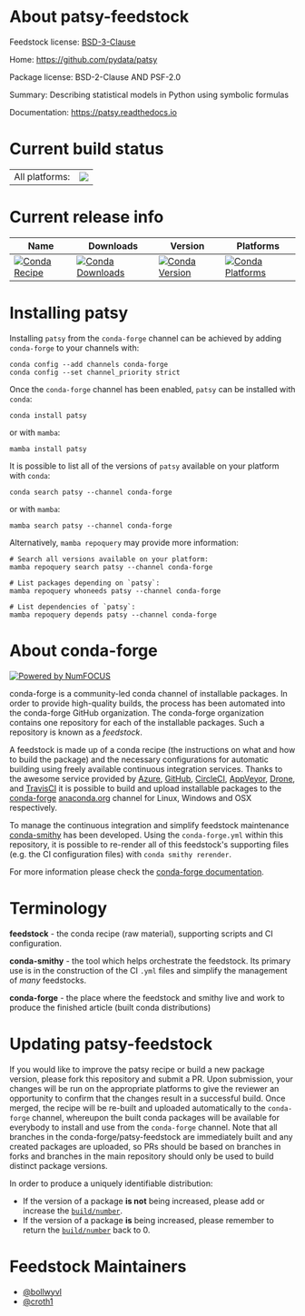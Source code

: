 About patsy-feedstock
=====================

Feedstock license: [BSD-3-Clause](https://github.com/conda-forge/patsy-feedstock/blob/main/LICENSE.txt)

Home: https://github.com/pydata/patsy

Package license: BSD-2-Clause AND PSF-2.0

Summary: Describing statistical models in Python using symbolic formulas

Documentation: https://patsy.readthedocs.io

Current build status
====================


<table><tr><td>All platforms:</td>
    <td>
      <a href="https://dev.azure.com/conda-forge/feedstock-builds/_build/latest?definitionId=5675&branchName=main">
        <img src="https://dev.azure.com/conda-forge/feedstock-builds/_apis/build/status/patsy-feedstock?branchName=main">
      </a>
    </td>
  </tr>
</table>

Current release info
====================

| Name | Downloads | Version | Platforms |
| --- | --- | --- | --- |
| [![Conda Recipe](https://img.shields.io/badge/recipe-patsy-green.svg)](https://anaconda.org/conda-forge/patsy) | [![Conda Downloads](https://img.shields.io/conda/dn/conda-forge/patsy.svg)](https://anaconda.org/conda-forge/patsy) | [![Conda Version](https://img.shields.io/conda/vn/conda-forge/patsy.svg)](https://anaconda.org/conda-forge/patsy) | [![Conda Platforms](https://img.shields.io/conda/pn/conda-forge/patsy.svg)](https://anaconda.org/conda-forge/patsy) |

Installing patsy
================

Installing `patsy` from the `conda-forge` channel can be achieved by adding `conda-forge` to your channels with:

```
conda config --add channels conda-forge
conda config --set channel_priority strict
```

Once the `conda-forge` channel has been enabled, `patsy` can be installed with `conda`:

```
conda install patsy
```

or with `mamba`:

```
mamba install patsy
```

It is possible to list all of the versions of `patsy` available on your platform with `conda`:

```
conda search patsy --channel conda-forge
```

or with `mamba`:

```
mamba search patsy --channel conda-forge
```

Alternatively, `mamba repoquery` may provide more information:

```
# Search all versions available on your platform:
mamba repoquery search patsy --channel conda-forge

# List packages depending on `patsy`:
mamba repoquery whoneeds patsy --channel conda-forge

# List dependencies of `patsy`:
mamba repoquery depends patsy --channel conda-forge
```


About conda-forge
=================

[![Powered by
NumFOCUS](https://img.shields.io/badge/powered%20by-NumFOCUS-orange.svg?style=flat&colorA=E1523D&colorB=007D8A)](https://numfocus.org)

conda-forge is a community-led conda channel of installable packages.
In order to provide high-quality builds, the process has been automated into the
conda-forge GitHub organization. The conda-forge organization contains one repository
for each of the installable packages. Such a repository is known as a *feedstock*.

A feedstock is made up of a conda recipe (the instructions on what and how to build
the package) and the necessary configurations for automatic building using freely
available continuous integration services. Thanks to the awesome service provided by
[Azure](https://azure.microsoft.com/en-us/services/devops/), [GitHub](https://github.com/),
[CircleCI](https://circleci.com/), [AppVeyor](https://www.appveyor.com/),
[Drone](https://cloud.drone.io/welcome), and [TravisCI](https://travis-ci.com/)
it is possible to build and upload installable packages to the
[conda-forge](https://anaconda.org/conda-forge) [anaconda.org](https://anaconda.org/)
channel for Linux, Windows and OSX respectively.

To manage the continuous integration and simplify feedstock maintenance
[conda-smithy](https://github.com/conda-forge/conda-smithy) has been developed.
Using the ``conda-forge.yml`` within this repository, it is possible to re-render all of
this feedstock's supporting files (e.g. the CI configuration files) with ``conda smithy rerender``.

For more information please check the [conda-forge documentation](https://conda-forge.org/docs/).

Terminology
===========

**feedstock** - the conda recipe (raw material), supporting scripts and CI configuration.

**conda-smithy** - the tool which helps orchestrate the feedstock.
                   Its primary use is in the construction of the CI ``.yml`` files
                   and simplify the management of *many* feedstocks.

**conda-forge** - the place where the feedstock and smithy live and work to
                  produce the finished article (built conda distributions)


Updating patsy-feedstock
========================

If you would like to improve the patsy recipe or build a new
package version, please fork this repository and submit a PR. Upon submission,
your changes will be run on the appropriate platforms to give the reviewer an
opportunity to confirm that the changes result in a successful build. Once
merged, the recipe will be re-built and uploaded automatically to the
`conda-forge` channel, whereupon the built conda packages will be available for
everybody to install and use from the `conda-forge` channel.
Note that all branches in the conda-forge/patsy-feedstock are
immediately built and any created packages are uploaded, so PRs should be based
on branches in forks and branches in the main repository should only be used to
build distinct package versions.

In order to produce a uniquely identifiable distribution:
 * If the version of a package **is not** being increased, please add or increase
   the [``build/number``](https://docs.conda.io/projects/conda-build/en/latest/resources/define-metadata.html#build-number-and-string).
 * If the version of a package **is** being increased, please remember to return
   the [``build/number``](https://docs.conda.io/projects/conda-build/en/latest/resources/define-metadata.html#build-number-and-string)
   back to 0.

Feedstock Maintainers
=====================

* [@bollwyvl](https://github.com/bollwyvl/)
* [@croth1](https://github.com/croth1/)


<!-- dummy commit to enable rerendering -->

